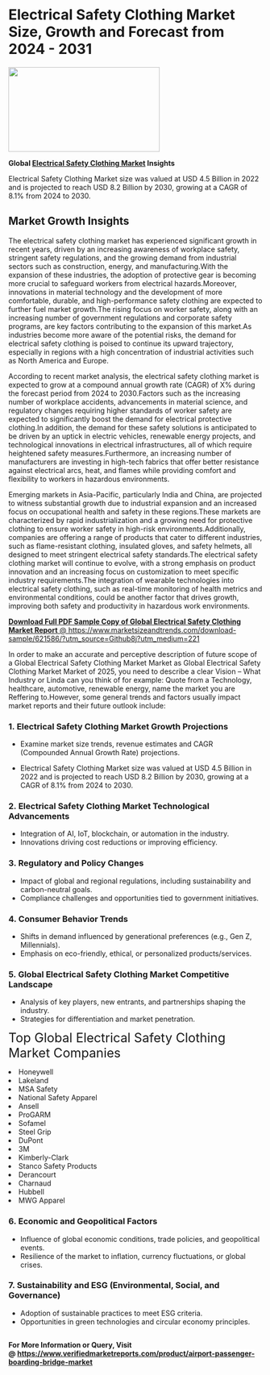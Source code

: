<H1>Electrical Safety Clothing Market Size, Growth and Forecast from 2024 - 2031</H1><img class="aligncenter size-medium wp-image-584254" src="https://thirdeyenews.in/wp-content/uploads/2024/09/Global-Market-Research-300x168.jpeg" alt="" width="300" height="168" /><p><strong>Global&nbsp;<a href="https://www.marketsizeandtrends.com/download-sample/621586/?utm_source=Github8j?utm_medium=221">Electrical Safety Clothing Market</a> Insights</strong></p><p>Electrical Safety Clothing Market size was valued at USD 4.5 Billion in 2022 and is projected to reach USD 8.2 Billion by 2030, growing at a CAGR of 8.1% from 2024 to 2030.</p><p><h2>Market Growth Insights</h2> <p>The electrical safety clothing market has experienced significant growth in recent years, driven by an increasing awareness of workplace safety, stringent safety regulations, and the growing demand from industrial sectors such as construction, energy, and manufacturing.With the expansion of these industries, the adoption of protective gear is becoming more crucial to safeguard workers from electrical hazards.Moreover, innovations in material technology and the development of more comfortable, durable, and high-performance safety clothing are expected to further fuel market growth.The rising focus on worker safety, along with an increasing number of government regulations and corporate safety programs, are key factors contributing to the expansion of this market.As industries become more aware of the potential risks, the demand for electrical safety clothing is poised to continue its upward trajectory, especially in regions with a high concentration of industrial activities such as North America and Europe.</p> <p><a href="#"></a></p> <p>According to recent market analysis, the electrical safety clothing market is expected to grow at a compound annual growth rate (CAGR) of X% during the forecast period from 2024 to 2030.Factors such as the increasing number of workplace accidents, advancements in material science, and regulatory changes requiring higher standards of worker safety are expected to significantly boost the demand for electrical protective clothing.In addition, the demand for these safety solutions is anticipated to be driven by an uptick in electric vehicles, renewable energy projects, and technological innovations in electrical infrastructures, all of which require heightened safety measures.Furthermore, an increasing number of manufacturers are investing in high-tech fabrics that offer better resistance against electrical arcs, heat, and flames while providing comfort and flexibility to workers in hazardous environments.</p> <p>Emerging markets in Asia-Pacific, particularly India and China, are projected to witness substantial growth due to industrial expansion and an increased focus on occupational health and safety in these regions.These markets are characterized by rapid industrialization and a growing need for protective clothing to ensure worker safety in high-risk environments.Additionally, companies are offering a range of products that cater to different industries, such as flame-resistant clothing, insulated gloves, and safety helmets, all designed to meet stringent electrical safety standards.The electrical safety clothing market will continue to evolve, with a strong emphasis on product innovation and an increasing focus on customization to meet specific industry requirements.The integration of wearable technologies into electrical safety clothing, such as real-time monitoring of health metrics and environmental conditions, could be another factor that drives growth, improving both safety and productivity in hazardous work environments.</p> <p><a href="#"></p><p><span class=""><strong>Download Full PDF Sample Copy of Global Electrical Safety Clothing Market Report</strong> @ <a href="https://www.marketsizeandtrends.com/download-sample/621586/?utm_source=Github8j?utm_medium=221" target="_blank">https://www.marketsizeandtrends.com/download-sample/621586/?utm_source=Github8j?utm_medium=221</a></span></p><p>In order to make an accurate and perceptive description of future scope of a Global&nbsp;Electrical Safety Clothing Market Market as Global&nbsp;Electrical Safety Clothing Market Market of 2025, you need to describe a clear Vision &ndash; What Industry or Linda can you think of for example: Quote from a Technology, healthcare, automotive, renewable energy, name the market you are Reffering to.However, some general trends and factors usually impact market reports and their future outlook include:</p><h3>1.&nbsp;<strong>Electrical Safety Clothing Market Growth Projections</strong></h3><ul><li>Examine market size trends, revenue estimates and CAGR (Compounded Annual Growth Rate) projections.</li><li><p>Electrical Safety Clothing Market size was valued at USD 4.5 Billion in 2022 and is projected to reach USD 8.2 Billion by 2030, growing at a CAGR of 8.1% from 2024 to 2030.</p></li></ul><h3>2.&nbsp;<strong>Electrical Safety Clothing Market Technological Advancements</strong></h3><ul><li>Integration of AI, IoT, blockchain, or automation in the industry.</li><li>Innovations driving cost reductions or improving efficiency.</li></ul><h3>3.&nbsp;<strong>Regulatory and Policy Changes</strong></h3><ul><li>Impact of global and regional regulations, including sustainability and carbon-neutral goals.</li><li>Compliance challenges and opportunities tied to government initiatives.</li></ul><h3>4.&nbsp;<strong>Consumer Behavior Trends</strong></h3><ul><li>Shifts in demand influenced by generational preferences (e.g., Gen Z, Millennials).</li><li>Emphasis on eco-friendly, ethical, or personalized products/services.</li></ul><h3>5.&nbsp;<strong>Global Electrical Safety Clothing Market Competitive Landscape</strong></h3><ul><li>Analysis of key players, new entrants, and partnerships shaping the industry.</li><li>Strategies for differentiation and market penetration.</li></ul><p data-pm-slice="1 1 []"><span style="color: inherit; font-family: inherit; font-size: 25px;">Top Global Electrical Safety Clothing Market Companies</span></p><div class="" data-test-id=""><p><li>Honeywell</li><li> Lakeland</li><li> MSA Safety</li><li> National Safety Apparel</li><li> Ansell</li><li> ProGARM</li><li> Sofamel</li><li> Steel Grip</li><li> DuPont</li><li> 3M</li><li> Kimberly-Clark</li><li> Stanco Safety Products</li><li> Derancourt</li><li> Charnaud</li><li> Hubbell</li><li> MWG Apparel</li></p></div><h3>6.&nbsp;<strong>Economic and Geopolitical Factors</strong></h3><ul><li>Influence of global economic conditions, trade policies, and geopolitical events.</li><li>Resilience of the market to inflation, currency fluctuations, or global crises.</li></ul><h3>7.&nbsp;<strong>Sustainability and ESG (Environmental, Social, and Governance)</strong></h3><ul><li>Adoption of sustainable practices to meet ESG criteria.</li><li>Opportunities in green technologies and circular economy principles.</li></ul><h2><strong style="font-size: 14px;">For More Information or Query, Visit @&nbsp;</strong><a style="background-color: #ffffff; font-size: 14px;" href="https://www.marketsizeandtrends.com/report/electrical-safety-clothing-market/" target="_blank">https://www.verifiedmarketreports.com/product/airport-passenger-boarding-bridge-market</a></h2>